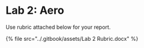 # Lab 2: Aero

Use rubric attached below for your report.



{% file src="../.gitbook/assets/Lab 2 Rubric.docx" %}
